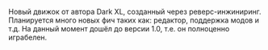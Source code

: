 Новый движок от автора Dark XL, созданный через реверс-инжиниринг. Планируется много новых фич таких как: редактор, поддержка модов и т.д. На данный момент дошёл до версии 1.0, т.е. он полноценно играбелен.